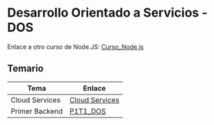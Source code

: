 # Desarrollo Orientado a Servicios - DOS

Enlace a otro curso de Node.JS: [Curso_Node.js](https://github.com/carlos-paezf/Curso_Node.js 'Curso_Node.js')

## Temario

| Tema           | Enlace                                            |
| -------------- | ------------------------------------------------- |
| Cloud Services | [Cloud Services](./Primer_Corte/Cloud_Service.md) |
| Primer Backend | [P1T1_DOS](./Primer_Corte/P1T1_DOS/README.md)     |
